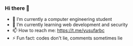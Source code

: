 ### Hi there 👋

- 🔭 I’m currently a computer engineering student
- 🌱 I’m currently learning web development and security
- 📫 How to reach me: https://t.me/yusufarbc
- ⚡ Fun fact: codes don't lie, comments sometimes lie
